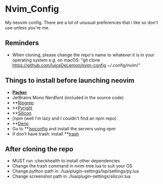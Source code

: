 
# Nvim_Config

My neovim config. There are a lot of unusual preferences that i like so don't
use unless you're me.

## Reminders

- When cloning, please change the repo's name to whatever it is in your operating
system e.g. on macOS: "git clone https://github.com/juiceDeLemon/nvim-config ~/.config/nvim/"

## Things to install before launching neovim

- **[Packer](https://github.com/wbthomason/packer.nvim)**
- JetBrains Mono Nerdfont (included in the source code)
- **[Ripgrep](https://github.com/BurntSushi/ripgrep)
- **[Pyright](https://github.com/microsoft/pyright)
- **[Silicon](https://crates.io/crates/silicon)
- [npm (well I'm lazy and I couldn't find an npm repo)
- **[Deno](https://deno.land)
- Go to **[lspconfig](https://github.com/neovim/nvim-lspconfig/) and install the
servers using npm
- if don't have trash: install **[trash](https://formulae.brew.sh/formula/trash)

## After cloning the repo

- MUST run :checkhealth to install other dependencies
- Change the trash command in nvim-tree.lua to suit your OS
- Change python path in ./lua/plugin-settings/lsp/settings/py.lua
- Change screenshot path in ./lua/plugin-settings/silicon.lua
